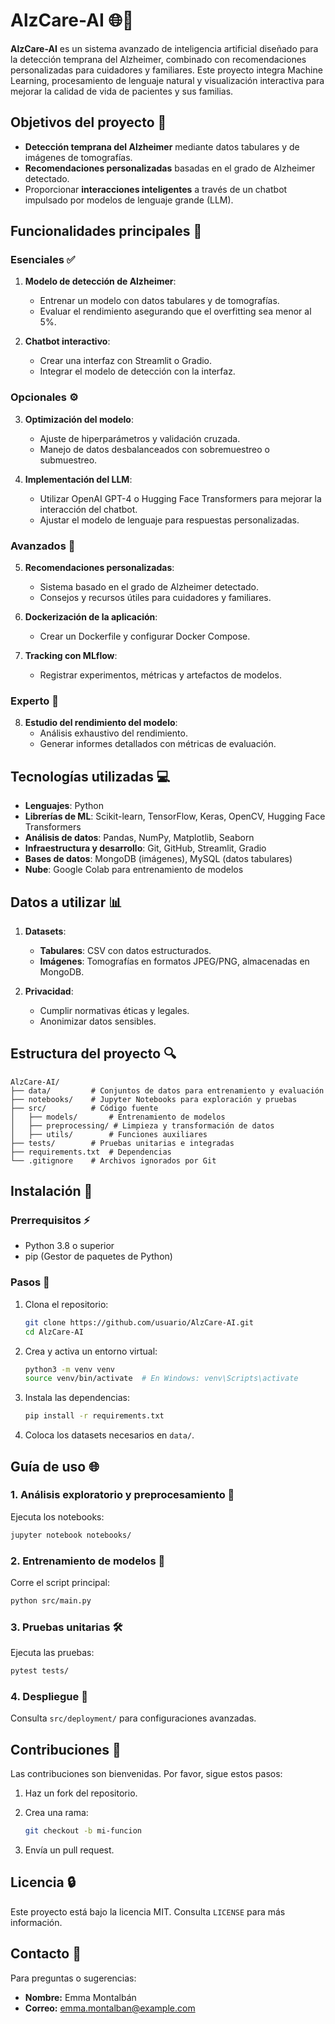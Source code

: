 # AlzCare-AI 🌐🧠

**AlzCare-AI** es un sistema avanzado de inteligencia artificial diseñado para la detección temprana del Alzheimer, combinado con recomendaciones personalizadas para cuidadores y familiares. Este proyecto integra Machine Learning, procesamiento de lenguaje natural y visualización interactiva para mejorar la calidad de vida de pacientes y sus familias.

## Objetivos del proyecto 🎯

- **Detección temprana del Alzheimer** mediante datos tabulares y de imágenes de tomografías.
- **Recomendaciones personalizadas** basadas en el grado de Alzheimer detectado.
- Proporcionar **interacciones inteligentes** a través de un chatbot impulsado por modelos de lenguaje grande (LLM).

## Funcionalidades principales 🔄

### Esenciales ✅
1. **Modelo de detección de Alzheimer**:
   - Entrenar un modelo con datos tabulares y de tomografías.
   - Evaluar el rendimiento asegurando que el overfitting sea menor al 5%.

2. **Chatbot interactivo**:
   - Crear una interfaz con Streamlit o Gradio.
   - Integrar el modelo de detección con la interfaz.

### Opcionales ⚙️
3. **Optimización del modelo**:
   - Ajuste de hiperparámetros y validación cruzada.
   - Manejo de datos desbalanceados con sobremuestreo o submuestreo.

4. **Implementación del LLM**:
   - Utilizar OpenAI GPT-4 o Hugging Face Transformers para mejorar la interacción del chatbot.
   - Ajustar el modelo de lenguaje para respuestas personalizadas.

### Avanzados 🚀
5. **Recomendaciones personalizadas**:
   - Sistema basado en el grado de Alzheimer detectado.
   - Consejos y recursos útiles para cuidadores y familiares.

6. **Dockerización de la aplicación**:
   - Crear un Dockerfile y configurar Docker Compose.

7. **Tracking con MLflow**:
   - Registrar experimentos, métricas y artefactos de modelos.

### Experto 🧠
8. **Estudio del rendimiento del modelo**:
   - Análisis exhaustivo del rendimiento.
   - Generar informes detallados con métricas de evaluación.

## Tecnologías utilizadas 💻

- **Lenguajes**: Python
- **Librerías de ML**: Scikit-learn, TensorFlow, Keras, OpenCV, Hugging Face Transformers
- **Análisis de datos**: Pandas, NumPy, Matplotlib, Seaborn
- **Infraestructura y desarrollo**: Git, GitHub, Streamlit, Gradio
- **Bases de datos**: MongoDB (imágenes), MySQL (datos tabulares)
- **Nube**: Google Colab para entrenamiento de modelos

## Datos a utilizar 📊

1. **Datasets**:
   - **Tabulares**: CSV con datos estructurados.
   - **Imágenes**: Tomografías en formatos JPEG/PNG, almacenadas en MongoDB.

2. **Privacidad**:
   - Cumplir normativas éticas y legales.
   - Anonimizar datos sensibles.

## Estructura del proyecto 🔍

```plaintext
AlzCare-AI/
├── data/         # Conjuntos de datos para entrenamiento y evaluación
├── notebooks/    # Jupyter Notebooks para exploración y pruebas
├── src/          # Código fuente
│   ├── models/       # Entrenamiento de modelos
│   ├── preprocessing/ # Limpieza y transformación de datos
│   ├── utils/        # Funciones auxiliares
├── tests/        # Pruebas unitarias e integradas
├── requirements.txt  # Dependencias
└── .gitignore    # Archivos ignorados por Git
```

## Instalación 🔧

### Prerrequisitos ⚡

- Python 3.8 o superior
- pip (Gestor de paquetes de Python)

### Pasos 🚀

1. Clona el repositorio:

   ```bash
   git clone https://github.com/usuario/AlzCare-AI.git
   cd AlzCare-AI
   ```

2. Crea y activa un entorno virtual:

   ```bash
   python3 -m venv venv
   source venv/bin/activate  # En Windows: venv\Scripts\activate
   ```

3. Instala las dependencias:

   ```bash
   pip install -r requirements.txt
   ```

4. Coloca los datasets necesarios en `data/`.

## Guía de uso 🌐

### 1. Análisis exploratorio y preprocesamiento 🧪

Ejecuta los notebooks:

```bash
jupyter notebook notebooks/
```

### 2. Entrenamiento de modelos 🔢

Corre el script principal:

```bash
python src/main.py
```

### 3. Pruebas unitarias 🛠️

Ejecuta las pruebas:

```bash
pytest tests/
```

### 4. Despliegue 🚢

Consulta `src/deployment/` para configuraciones avanzadas.

## Contribuciones 📢

Las contribuciones son bienvenidas. Por favor, sigue estos pasos:

1. Haz un fork del repositorio.
2. Crea una rama:

   ```bash
   git checkout -b mi-funcion
   ```

3. Envía un pull request.

## Licencia 🔒

Este proyecto está bajo la licencia MIT. Consulta `LICENSE` para más información.

## Contacto 📧

Para preguntas o sugerencias:

- **Nombre:** Emma Montalbán
- **Correo:** [emma.montalban@example.com](mailto:emma.montalban@example.com)


